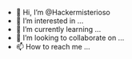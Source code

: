 - 👋 Hi, I’m @Hackermisterioso
- 👀 I’m interested in ...
- 🌱 I’m currently learning ...
- 💞️ I’m looking to collaborate on ...
- 📫 How to reach me ...

<!---
Hackermisterioso/Hackermisterioso is a ✨ special ✨ repository because its `README.md` (this file) appears on your GitHub profile.
You can click the Preview link to take a look at your changes.
--->
